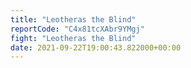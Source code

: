 ```yaml
---
title: "Leotheras the Blind"
reportCode: "C4x81tcXAbr9YMgj"
fight: "Leotheras the Blind"
date: 2021-09-22T19:00:43.822000+00:00
---
```

